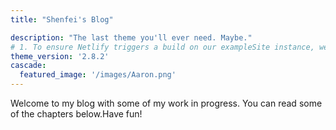 ```yaml
---
title: "Shenfei's Blog"

description: "The last theme you'll ever need. Maybe."
# 1. To ensure Netlify triggers a build on our exampleSite instance, we need to change a file in the exampleSite directory.
theme_version: '2.8.2'
cascade:
  featured_image: '/images/Aaron.png'
---
```

Welcome to my blog with some of my work in progress. You can read some of the chapters below.Have fun!
